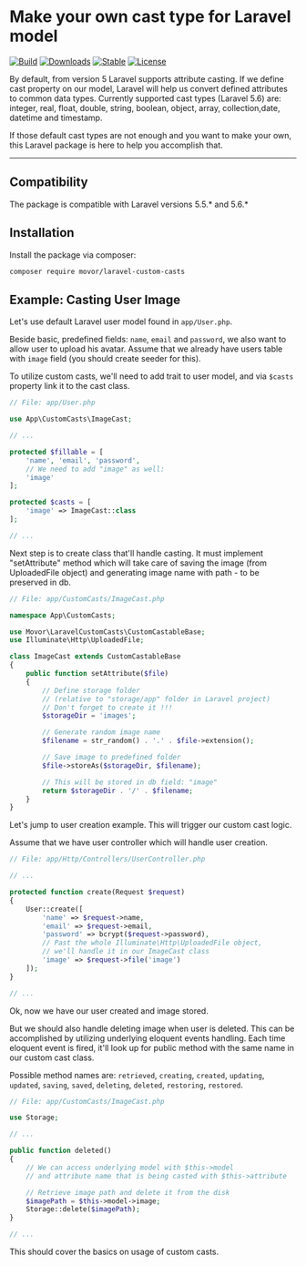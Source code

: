 # Make your own cast type for Laravel model

[![Build](https://api.travis-ci.org/movor/laravel-custom-casts.svg?branch=master)](https://travis-ci.org/movor/laravel-custom-casts)
[![Downloads](https://poser.pugx.org/movor/laravel-custom-casts/downloads)](https://packagist.org/packages/movor/laravel-custom-casts)
[![Stable](https://poser.pugx.org/movor/laravel-custom-casts/v/stable)](https://packagist.org/packages/movor/laravel-custom-casts)
[![License](https://poser.pugx.org/movor/laravel-custom-casts/license)](https://packagist.org/packages/movor/laravel-custom-casts)

By default, from version 5 Laravel supports attribute casting. If we define cast property on our model, Laravel will help us convert defined attributes to common data types. Currently supported cast types (Laravel 5.6) are: integer, real, float, double, string, boolean, object, array,
collection,date, datetime and timestamp.

If those default cast types are not enough and you want to make your own, this Laravel package is here to help you accomplish that.

---

## Compatibility

The package is compatible with Laravel versions 5.5.* and 5.6.*

## Installation

Install the package via composer:

```bash
composer require movor/laravel-custom-casts
```

## Example: Casting User Image

Let's use default Laravel user model found in `app/User.php`.

Beside basic, predefined fields: `name`, `email` and `password`, we also want to allow user to upload his avatar. Assume that we already have users table with `image` field (you should create seeder for this).

To utilize custom casts, we'll need to add trait to user model, and via `$casts` property link it to the cast class.

```php
// File: app/User.php

use App\CustomCasts\ImageCast;

// ...

protected $fillable = [
    'name', 'email', 'password',
    // We need to add "image" as well:
    'image'
];

protected $casts = [
    'image' => ImageCast::class
];

// ...
```

Next step is to create class that'll handle casting. It must implement "setAttribute" method which will take care of saving the image (from UploadedFile object) and generating image name with path - to be preserved in db.

```php
// File: app/CustomCasts/ImageCast.php

namespace App\CustomCasts;

use Movor\LaravelCustomCasts\CustomCastableBase;
use Illuminate\Http\UploadedFile;

class ImageCast extends CustomCastableBase
{
    public function setAttribute($file)
    {
        // Define storage folder
        // (relative to "storage/app" folder in Laravel project)
        // Don't forget to create it !!!
        $storageDir = 'images';

        // Generate random image name
        $filename = str_random() . '.' . $file->extension();

        // Save image to predefined folder
        $file->storeAs($storageDir, $filename);

        // This will be stored in db field: "image"
        return $storageDir . '/' . $filename;
    }
}
```

Let's jump to user creation example. This will trigger our custom cast logic.

Assume that we have user controller which will handle user creation.

```php
// File: app/Http/Controllers/UserController.php

// ...

protected function create(Request $request)
{
    User::create([
        'name' => $request->name,
        'email' => $request->email,
        'password' => bcrypt($request->password),
        // Past the whole Illuminate\Http\UploadedFile object,
        // we'll handle it in our ImageCast class
        'image' => $request->file('image')
    ]);
}

// ...
```

Ok, now we have our user created and image stored.

But we should also handle deleting image when user is deleted. This can be accomplished by utilizing underlying eloquent
events handling. Each time eloquent event is fired, it'll look up for public method with the same name in our custom cast class.

Possible method names are:
`retrieved`, `creating`, `created`, `updating`, `updated`, `saving`, `saved`, `deleting`, `deleted`, `restoring`, `restored`.

```php
// File: app/CustomCasts/ImageCast.php

use Storage;

// ...

public function deleted()
{
    // We can access underlying model with $this->model
    // and attribute name that is being casted with $this->attribute

    // Retrieve image path and delete it from the disk
    $imagePath = $this->model->image;
    Storage::delete($imagePath);
}

// ...

```

This should cover the basics on usage of custom casts.